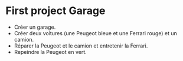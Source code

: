 # First project Garage

* Créer un garage.
* Créer deux voitures (une Peugeot bleue et une Ferrari rouge) et un camion.
* Réparer la Peugeot et le camion et entretenir la Ferrari.
* Repeindre la Peugeot en vert.

